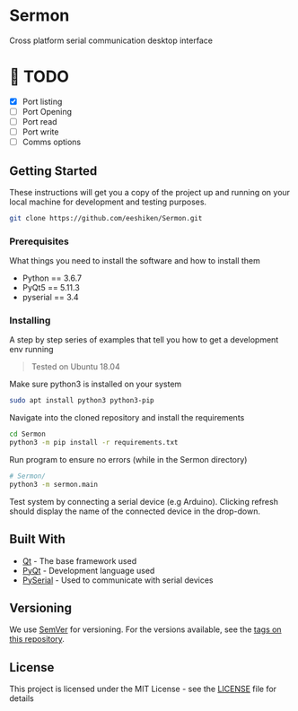 # Sermon

Cross platform serial communication desktop interface

# :construction: TODO
- [x] Port listing
- [ ] Port Opening
- [ ] Port read
- [ ] Port write
- [ ] Comms options

## Getting Started

These instructions will get you a copy of the project up and running on your local machine for development and testing purposes.

```bash
git clone https://github.com/eeshiken/Sermon.git
```

### Prerequisites

What things you need to install the software and how to install them

- Python == 3.6.7
- PyQt5 == 5.11.3
- pyserial == 3.4

### Installing

A step by step series of examples that tell you how to get a development env running

> Tested on Ubuntu 18.04

Make sure python3 is installed on your system

```bash
sudo apt install python3 python3-pip
```

Navigate into the cloned repository and install the requirements

```bash
cd Sermon
python3 -m pip install -r requirements.txt
```

Run program to ensure no errors (while in the Sermon directory)

```bash
# Sermon/
python3 -m sermon.main
```

Test system by connecting a serial device (e.g Arduino). Clicking refresh should display the name of the connected device in the drop-down.

## Built With

* [Qt](http://doc.qt.io/) - The base framework used
* [PyQt](https://www.riverbankcomputing.com/software/pyqt/intro) - Development language used
* [PySerial](https://pythonhosted.org/pyserial/index.html) - Used to communicate with serial devices

## Versioning

We use [SemVer](http://semver.org/) for versioning. For the versions available, see the [tags on this repository](https://github.com/eeshiken/Sermon/tags). 

## License

This project is licensed under the MIT License - see the [LICENSE](LICENSE) file for details
